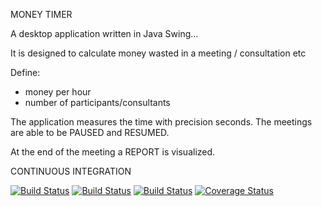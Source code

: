 MONEY TIMER

A desktop application written in Java Swing...

It is designed to calculate money wasted in a meeting / consultation etc

Define:
- money per hour
- number of participants/consultants

The application measures the time with precision seconds.
The meetings are able to be PAUSED and RESUMED.

At the end of the meeting a REPORT is visualized.

CONTINUOUS INTEGRATION

[![Build Status](https://api.shippable.com/projects/53ec727cdba44355000ba889/badge/master)](https://www.shippable.com/projects/53ec727cdba44355000ba889)
[![Build Status](https://travis-ci.org/leni-kirilov/MoneyTimer.svg?branch=master)](https://travis-ci.org/leni-kirilov/MoneyTimer)
[![Build Status](https://drone.io/github.com/leni-kirilov/MoneyTimer/status.png)](https://drone.io/github.com/leni-kirilov/MoneyTimer/latest)
[![Coverage Status](https://img.shields.io/coveralls/leni-kirilov/MoneyTimer.svg)](https://coveralls.io/r/leni-kirilov/MoneyTimer?branch=master)
